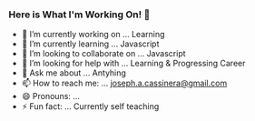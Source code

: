 ### Here is What I'm Working On! 👋

- 🔭 I’m currently working on ... Learning
- 🌱 I’m currently learning ... Javascript
- 👯 I’m looking to collaborate on ... Javascript
- 🤔 I’m looking for help with ...  Learning & Progressing Career
- 💬 Ask me about ... Antyhing
- 📫 How to reach me: ... joseph.a.cassinera@gmail.com
- 😄 Pronouns: ... 
- ⚡ Fun fact: ... Currently self teaching 

